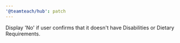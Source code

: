 ```yaml
---
'@teamteach/hub': patch
---
```


Display 'No' if user confirms that it doesn't have Disabilities or Dietary Requirements.
